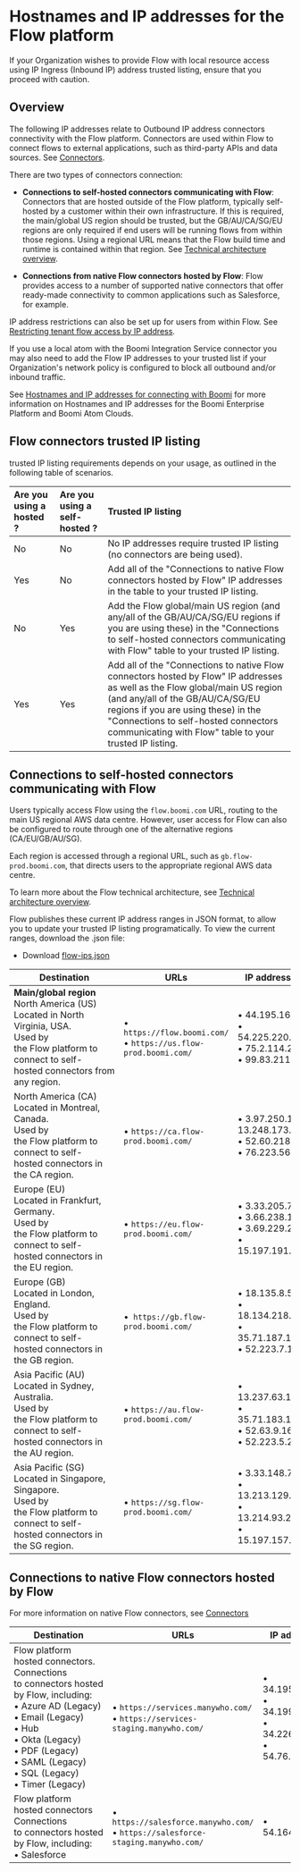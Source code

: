 # Hostnames and IP addresses for the Flow platform 

<head>
  <meta name="guidename" content="Flow"/>
  <meta name="context" content="GUID-4361e393-2aef-4c2c-9c96-5f5c7fe87e0d"/>
</head>


If your Organization wishes to provide Flow with local resource access using IP Ingress (Inbound IP) address trusted listing, ensure that you proceed with caution.


## Overview 

The following IP addresses relate to Outbound IP address connectors connectivity with the Flow platform. Connectors are used within Flow to connect flows to external applications, such as third-party APIs and data sources. See [Connectors](c-flo-Service_Integrations_cac4d712-9607-4f24-8e70-aae48ceb27b9.md).

There are two types of connectors connection:

-   **Connections to self-hosted connectors communicating with Flow**:  Connectors that are hosted outside of the Flow platform, typically self-hosted by a customer within their own infrastructure. If this is required, the main/global US region should be trusted, but the GB/AU/CA/SG/EU regions are only required if end users will be running flows from within those regions. Using a regional URL means that the Flow build time and runtime is contained within that region. See [Technical architecture overview](c-flo-Techref_Architecture_b7cbf7a7-bcd0-4d1c-b926-69854df699ec.md).

-   **Connections from native Flow connectors hosted by Flow**: Flow provides access to a number of supported native connectors that offer ready-made connectivity to common applications such as Salesforce, for example.


IP address restrictions can also be set up for users from within Flow. See[ Restricting tenant flow access by IP address](c-flo-Tenant_restrict_by_ip_address_96aa7e22-e56d-4ae1-aab5-ba6d92627eca.md).

If you use a local atom with the Boomi Integration Service connector you may also need to add the Flow IP addresses to your trusted list if your Organization's network policy is configured to block all outbound and/or inbound traffic.

See [ Hostnames and IP addresses for connecting with Boomi](/docs/Atomsphere/Platform/c-boo-Hostnames_and_IP_Addresses_for_Connecting_b6a0acea-1c2f-4c22-92b2-6aa3f410cffd.md) for more information on Hostnames and IP addresses for the Boomi Enterprise Platform and Boomi Atom Clouds.

## Flow connectors trusted IP listing

trusted IP listing requirements depends on your usage, as outlined in the following table of scenarios.

|Are you using a hosted ?|Are you using a self-hosted ?|Trusted IP listing|
|:-----------------------|:----------------------------|:-----------------|
|No|No|No IP addresses require trusted IP listing (no connectors are being used).|
|Yes|No|Add all of the "Connections to native Flow connectors hosted by Flow" IP addresses in the table to your trusted IP listing.|
|No|Yes|Add the Flow global/main US region (and any/all of the GB/AU/CA/SG/EU regions if you are using these) in the "Connections to self-hosted connectors communicating with Flow" table to your trusted IP listing.|
|Yes|Yes|Add all of the "Connections to native Flow connectors hosted by Flow" IP addresses as well as the Flow global/main US region (and any/all of the GB/AU/CA/SG/EU regions if you are using these) in the "Connections to self-hosted connectors communicating with Flow" table to your trusted IP listing.|

## Connections to self-hosted connectors communicating with Flow

Users typically access Flow using the `flow.boomi.com` URL, routing to the main US regional AWS data centre. However, user access for Flow can also be configured to route through one of the alternative regions (CA/EU/GB/AU/SG).

Each region is accessed through a regional URL, such as `gb.flow-prod.boomi.com`, that directs users to the appropriate regional AWS data centre.

To learn more about the Flow technical architecture, see [Technical architecture overview](c-flo-Techref_Architecture_b7cbf7a7-bcd0-4d1c-b926-69854df699ec.md).

Flow publishes these current IP address ranges in JSON format, to allow you to update your trusted IP listing programatically. To view the current ranges, download the .json file:

-   Download [flow-ips.json](https://documents.flow.boomi.com/flow-ips.json)


| Destination | URLs | IP addresses |
| --- | --- | --- |
| **Main/global region**<br />North America (US)<br />Located in North Virginia, USA.<br />Used by the Flow platform to connect to self-hosted connectors from any region. | • `https://flow.boomi.com/`<br />• `https://us.flow-prod.boomi.com/` | • 44.195.164.3<br />• 54.225.220.98 <br />• 75.2.114.224<br />• 99.83.211.72 |
| North America (CA)<br />Located in Montreal, Canada.<br />Used by the Flow platform to connect to self-hosted connectors in the CA region. | • `https://ca.flow-prod.boomi.com/` | • 3.97.250.139<br /> 13.248.173.230<br />• 52.60.218.35<br />• 76.223.56.71 |
| Europe (EU)<br />Located in Frankfurt, Germany.<br />Used by the Flow platform to connect to self-hosted connectors in the EU region. | • `https://eu.flow-prod.boomi.com/` | • 3.33.205.78<br />• 3.66.238.128<br />• 3.69.229.207<br />• 15.197.191.207 |
| Europe (GB)<br />Located in London, England.<br />Used by the Flow platform to connect to self-hosted connectors in the GB region. | •` https://gb.flow-prod.boomi.com/` | • 18.135.8.58<br />• 18.134.218.215<br />• 35.71.187.108<br />• 52.223.7.193 |
| Asia Pacific (AU)<br />Located in Sydney, Australia.<br />Used by the Flow platform to connect to self-hosted connectors in the AU region. | • `https://au.flow-prod.boomi.com/` | • 13.237.63.163<br />• 35.71.183.120<br />• 52.63.9.160<br />• 52.223.5.223 |
| Asia Pacific (SG)<br />Located in Singapore, Singapore.<br />Used by the Flow platform to connect to self-hosted connectors in the SG region. | • `https://sg.flow-prod.boomi.com/` | • 3.33.148.78<br />• 13.213.129.67<br />• 13.214.93.221<br />• 15.197.157.206 |


## Connections to native Flow connectors hosted by Flow

For more information on native Flow connectors, see [Connectors](c-flo-Service_Integrations_cac4d712-9607-4f24-8e70-aae48ceb27b9.md)

| Destination | URLs | IP addresses |
| --- | --- | --- |
| Flow platform hosted connectors.<br />Connections to connectors hosted by Flow, including:<br />• Azure AD (Legacy)<br />• Email (Legacy)<br />• Hub<br />• Okta (Legacy)<br />• PDF (Legacy)<br />• SAML (Legacy)<br />• SQL (Legacy)<br />• Timer (Legacy) | • `https://services.manywho.com/`<br />• `https://services-staging.manywho.com/` | • 34.195.168.124<br />• 34.199.182.26<br />• 34.226.40.201<br />• 54.76.157.111 |
| Flow platform hosted connectors<br />Connections to connectors hosted by Flow, including:<br />• Salesforce | • `https://salesforce.manywho.com/`<br />• `https://salesforce-staging.manywho.com/` | • 54.164.117.86 |